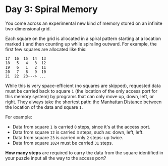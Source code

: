 # Day 3: Spiral Memory
You come across an experimental new kind of memory stored on an infinite two-dimensional grid.

Each square on the grid is allocated in a spiral pattern starting at a location marked `1` and then counting up while 
spiraling outward. For example, the first few squares are allocated like this:
```
17  16  15  14  13
18   5   4   3  12
19   6   1   2  11
20   7   8   9  10
21  22  23---> ...
```
While this is very space-efficient (no squares are skipped), requested data must be carried back to square `1` (the 
location of the only access port for this memory system) by programs that can only move up, down, left, or right. They 
always take the shortest path: the [Manhattan Distance](https://en.wikipedia.org/wiki/Taxicab_geometry) between the 
location of the data and square `1`.

For example:
* Data from square `1` is carried `0` steps, since it's at the access port.
* Data from square `12` is carried `3` steps, such as: down, left, left.
* Data from square `23` is carried only `2` steps: up twice.
* Data from square `1024` must be carried `31` steps.

**How many steps** are required to carry the data from the square identified in your puzzle input all the way to the 
access port?
